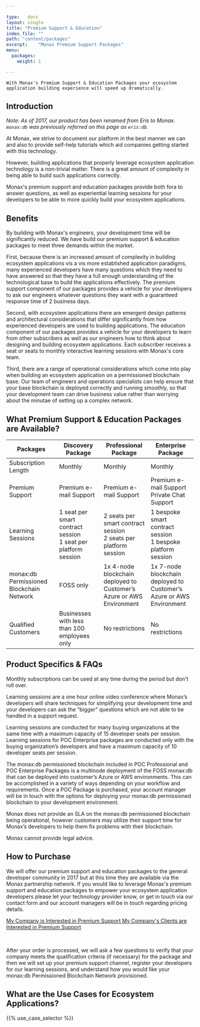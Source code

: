 ```yaml
---

type:   docs
layout: single
title: "Premium Support & Education"
index_file: ""
path: "content/packages"
excerpt:    "Monax Premium Support Packages"
menu:
  packages:
    weight: 1

---
```


```
With Monax's Premium Support & Education Packages your ecosystem application building experience will speed up dramatically.
```

## Introduction

<div class="note">
	<em>Note: As of 2017, our product has been renamed from Eris to Monax. <code>monax:db</code> was previously referred on this page as <code>eris:db</code>.</em>
</div>

At Monax, we strive to document our platform in the best manner we can and also to provide self-help tutorials which aid companies getting started with this technology.

However, building applications that properly leverage ecosystem application technology is a non-trivial matter. There is a great amount of complexity in being able to build such applications correctly.

Monax's premium support and education packages provide both fora to answer questions, as well as experiential learning sessions for your developers to be able to more quickly build your ecosystem applications.

## Benefits

By building with Monax's engineers, your development time will be significantly reduced. We have build our premium support & education packages to meet three demands within the market.

First, because there is an increased amount of complexity in building ecosystem applications vis a vis more established application paradigms, many experienced developers have many questions which they need to have answered so that they have a full enough understanding of the technological base to build the applications effectively. The premium support component of our packages provides a vehicle for your developers to ask our engineers whatever questions they want with a guaranteed response time of 2 business days.

Second, with ecosystem applications there are emergent design patterns and architectural considerations that differ significantly from how experienced developers are used to building applications. The education component of our packages provides a vehicle for your developers to learn from other subscribers as well as our engineers how to think about designing and building ecosystem applications. Each subscriber receives a seat or seats to monthly interactive learning sessions with Monax's core team.

Third, there are a range of operational considerations which come into play when building an ecosystem application on a permissioned blockchain base. Our team of engineers and operations specialists can help ensure that your base blockchain is deployed correctly and running smoothly, so that your development team can drive business value rather than worrying about the minutae of setting up a complex network.

## What Premium Support & Education Packages are Available?

| Packages | Discovery Package | Professional Package | Enterprise Package |
|---|-------------------|----------------------|--------------------|
| Subscription Length | Monthly | Monthly | Monthly |
| Premium Support | Premium e-mail Support | Premium e-mail Support | Premium e-mail Support<br />Private Chat Support |
| Learning Sessions | 1 seat per smart contract session<br />1 seat per platform session | 2 seats per smart contract session<br />2 seats per platform session | 1 bespoke smart contract session<br />1 bespoke platform session |
| monax:db Permissioned Blockchain Network | FOSS only | 1x 4-node blockchain deployed to<br />Customer’s Azure or AWS Environment | 1x 7-node blockchain deployed to<br />Customer’s Azure or AWS Environment |
| Qualified Customers | Businesses with less than 100 employees only | No restrictions | No restrictions |

## Product Specifics & FAQs

Monthly subscriptions can be used at any time during the period but don't roll over.

Learning sessions are a one hour online video conference where Monax’s developers will share techniques for simplifying your development time and your developers can ask the “bigger” questions which are not able to be handled in a support request.

Learning sessions are conducted for many buying organizations at the same time with a maximum capacity of 15 developer seats per session. Learning sessions for POC Enterprise packages are conducted only with the buying organization’s developers and have a maximum capacity of 10 developer seats per session.

The monax:db permissioned blockchain included in POC Professional and POC Enterprise Packages is a multinode deployment of the FOSS monax:db that can be deployed into customer’s Azure or AWS environments. This can be accomplished in a variety of ways depending on your workflow and requirements. Once a POC Package is purchased, your account manager will be in touch with the options for deploying your monax:db permissioned blockchain to your development environment.

Monax does not provide an SLA on the monax:db permissioned blockchain being operational, however customers may utilize their support time for Monax’s developers to help them fix problems with their blockchain.

Monax cannot provide legal advice.

## How to Purchase

We will offer our premium support and education packages to the general developer community in 2017 but at this time they are available via the Monax partnership network. If you would like to leverage Monax's premium support and education packages to empower your ecosystem application developers please let your technology provider know, or get in touch via our contact form and our account managers will be in touch regarding pricing details.

<a href="/?monax_viewer_type=end_user&product_interest=premium_support#contact-monax" class="btn btn-lg btn-primary">My Company is Interested in Premium Support <i class="fa fa-check-square"></i></a>
<a href="/?monax_viewer_type=partner&product_interest=premium_support#contact-monax" class="btn btn-lg btn-primary">My Company's Clients are Interested in Premium Support <i class="fa fa-cubes"></i></a>
<div>&nbsp;</div>

After your order is processed, we will ask a few questions to verify that your company meets the qualification criteria (if necessary) for the package and then we will set up your premium support channel, register your developers for our learning sessions, and understand how you would like your monax:db Permissioned Blockchain Network provisioned.

## What are the Use Cases for Ecosystem Applications?

{{% use_case_selector %}}